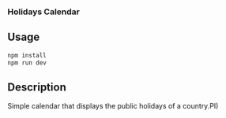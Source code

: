 ### Holidays Calendar

## Usage

```bash
npm install
npm run dev
```

## Description

Simple calendar that displays the public holidays of a country.PI)
